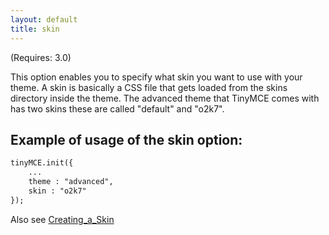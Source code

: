 ```yaml
---
layout: default
title: skin
---
```


(Requires: 3.0)

This option enables you to specify what skin you want to use with your theme. A skin is basically a CSS file that gets loaded from the skins directory inside the theme. The advanced theme that TinyMCE comes with has two skins these are called "default" and "o2k7".

## Example of usage of the skin option:

```html
tinyMCE.init({
	...
	theme : "advanced",
	skin : "o2k7"
});
```

Also see [Creating_a_Skin](/wiki.php/TinyMCE3x:Creating_a_skin)